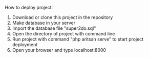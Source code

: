 How to deploy project:
1. Download or clone this project in the repository
2. Make database in your server
3. Import the database file "super2do.sql"
4. Open the directory of project with command line 
5. Run project with command "php aritsan serve" to start project deployment
6. Open your browser and type localhost:8000